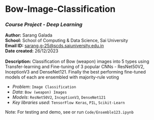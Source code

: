 # Bow-Image-Classification

### *Course Project - Deep Learning*

**Author:** Sarang Galada<br>
**School:** School of Computing & Data Science, Sai University<br>
**Email ID:** sarang.g-25@scds.saiuniversity.edu.in<br>
**Date created:** 26/12/2023<br><br>
**Description:** Classification of Bow (weapon) images into 5 types using Transfer-learning and Fine-tuning of 3 popular CNNs - ResNet50V2, InceptionV3 and DenseNet121. Finally the best performing fine-tuned models of each are ensembled with majority-rule voting

*   *Problem*: `Image Classification`
*   *Data*: `Bow (weapon) Images`
*   *Models*: `ResNet50V2`, `InceptionV3`, `DenseNet121`
*   *Key libraries used*: `TensorFlow Keras`, `PIL`, `Scikit-Learn`

Note: For testing and demo, see or run `Code/Ensemble123.ipynb`
